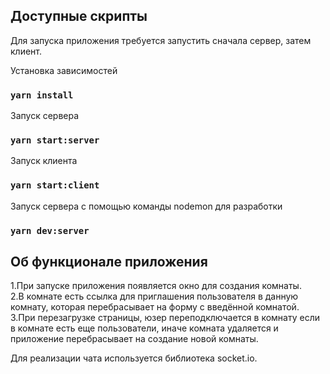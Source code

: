 ## Доступные скрипты

Для запуска приложения требуется запустить сначала сервер, затем клиент.

Установка зависимостей

### `yarn install`

Запуск сервера

### `yarn start:server`

Запуск клиента

### `yarn start:client`

Запуск сервера с помощью команды nodemon для разработки

### `yarn dev:server`

## Об функционале приложения

1.При запуске приложения появляется окно для создания комнаты.<br>2.В комнате есть ссылка для приглашения пользователя в данную комнату, которая перебрасывает на форму с введённой комнатой.<br>3.При перезагрузке страницы, юзер переподключается в комнату если в комнате есть еще пользователи, иначе комната удаляется и приложение перебрасывает на создание новой комнаты.

Для реализации чата используется библиотека socket.io.
